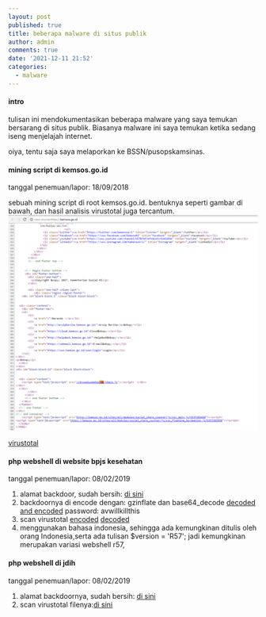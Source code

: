 ```yaml
---
layout: post
published: true
title: beberapa malware di situs publik
author: admin
comments: true
date: '2021-12-11 21:52'
categories:
  - malware
---
```

#### intro

tulisan ini mendokumentasikan beberapa malware yang saya temukan bersarang di situs publik. Biasanya malware ini saya temukan ketika sedang iseng menjelajah internet.

oiya, tentu saja saya melaporkan ke BSSN/pusopskamsinas.
<!--more-->
#### mining script di kemsos.go.id
tanggal penemuan/lapor: 18/09/2018

sebuah mining script di root kemsos.go.id. bentuknya seperti gambar di bawah, dan hasil analisis virustotal juga tercantum.
![miner](/images/miner_kemsos.png)

[virustotal](https://www.virustotal.com/gui/url/329bf5da32eab152c3d09fde888de95a522e47366357ad08acd15fd2a1614f74/detection)


#### php webshell di website bpjs kesehatan
tanggal penemuan/lapor: 08/02/2019
1. alamat backdoor, sudah bersih: [di sini](https://www.bpjs-kesehatan.go.id/bpjs/dmdocuments/1ee3b84cd9e26741c72ea52a93ebd7c1.doc)
2. backdoornya di encode dengan: gzinflate dan base64_decode
[decoded and encoded](/scripts/bpjs/avwillkillthis.7z) password: avwillkillthis
3. scan virustotal
[encoded](https://www.virustotal.com/en/file/b903fa1822ce9e817c024af675cfd9ce861b9abf6a2935f60dbaf8f0ca4551f2/analysis/1549635991/)
[decoded](https://www.virustotal.com/en/file/df1f419d1fda2c606a2782e091a8439623f4920b6728be12a15090c6648e5bf2/analysis/1549636052/)
4. menggunakan bahasa indonesia, sehingga ada kemungkinan ditulis oleh orang Indonesia,serta ada tulisan  $version = 'R57'; jadi kemungkinan merupakan variasi webshell r57,

#### php webshell di jdih
tanggal penemuan/lapor: 08/02/2019

1. alamat backdoornya, sudah bersih: [di sini](https://jdih.kpu.go.id/data/foto/admin.php.txt)
2. scan virustotal filenya:[di sini](https://www.virustotal.com/en/filecf88126368ae74075da8d3be02177b13ea768e3f3bab926c0d628abac331cb86/analysis/)
